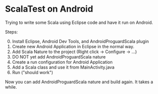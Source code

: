 # ScalaTest on Android

Trying to write some Scala using Eclipse code and have it run on Android. 

Steps:

0. Install Eclipse, Android Dev Tools, and AndroidProguardScala plugin
1. Create new Android Application in Eclipse in the normal way.
2. Add Scala Nature to the project (Right click -> Configure -> ...)
3. DO NOT yet add AndroidProguardScala nature
4. Create a run configuration for Android Application
5. Add a Scala class and use it from MainActivity.java
6. Run ("should work")

Now you can add AndroidProguardScala nature and build again. It takes a while.



